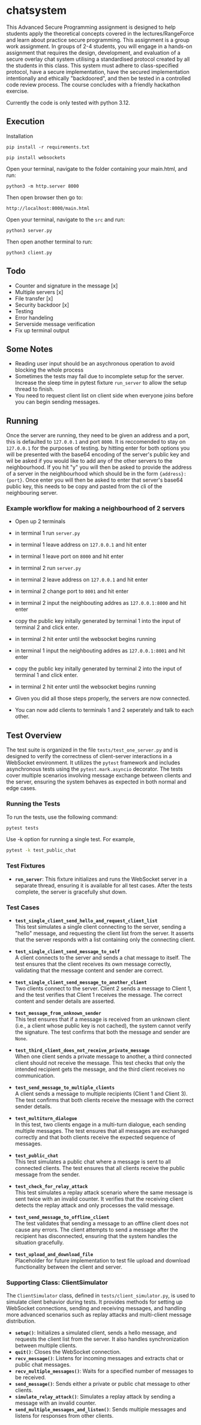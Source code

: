 # chatsystem
This Advanced Secure Programming assignment is designed to help students apply the theoretical concepts covered in the lectures/RangeForce and learn about practice secure programming. This assignment is a group work assignment.  In groups of 2-4 students, you will engage in a hands-on assignment that requires the design, development, and evaluation of a secure overlay chat system utilising a standardised protocol created by all the students in this class. This system must adhere to class-specified protocol, have a secure implementation, have the secured implementation intentionally and ethically "backdoored", and then be tested in a controlled code review process. The course concludes with a friendly hackathon exercise.

Currently the code is only tested with python 3.12.

## Execution

Installation
```
pip install -r requirements.txt

pip install websockets
``````

Open your terminal, navigate to the folder containing your main.html, and run:

```
python3 -m http.server 8000
```

Then open browser then go to:
```
http://localhost:8000/main.html
```

Open your terminal, navigate to the `src` and run:
```
python3 server.py
```
Then open another terminal to run:
```
python3 client.py
```

## Todo
- Counter and signature in the message [x]
- Multiple servers [x]
- File transfer [x]
- Security backdoor [x]
- Testing
- Error handeling
- Serverside message verification
- Fix up terminal output

## Some Notes
- Reading user input should be an asychronous operation to avoid blocking the whole process
- Sometimes the tests may fail due to incomplete setup for the server. Increase the sleep time in pytest fixture `run_server` to allow the setup thread to finish.
- You need to request client list on client side when everyone joins before you can begin sending messages.

## Running
Once the server are running, they need to be given an address and a port, this is defaulted to `127.0.0.1` and port `8000`. It is reccomended to stay on `127.0.0.1` for the purposes of testing. by hitting enter for both options you will be presented with the base64 encoding of the server's public key and wil be asked if you would like to add any of the other servers to the neighbourhood. If you hit "y" you will then be asked to provide the address of a server in the neighbourhood which should be in the form `{address}:{port}`. Once enter you will then be asked to enter that server's base64 public key, this needs to be copy and pasted from the cli of the neighbouring server. 

### Example workflow for making a neighbourhood of 2 servers 
- Open up 2 terminals
- in terminal 1 run `server.py`
- in terminal 1 leave address on `127.0.0.1` and hit enter
- in terminal 1 leave port on `8000` and hit enter
- in terminal 2 run `server.py`
- in terminal 2 leave address on `127.0.0.1` and hit enter
- in terminal 2 change port to `8001` and hit enter
- in terminal 2 input the neighbouting addres as `127.0.0.1:8000` and hit enter
- copy the public key initally generated by terminal 1 into the input of terminal 2 and click enter.
- in terminal 2 hit enter until the websocket begins running
- in terminal 1 input the neighbouting addres as `127.0.0.1:8001` and hit enter
- copy the public key initally generated by terminal 2 into the input of terminal 1 and click enter.
- in terminal 2 hit enter until the websocket begins running

- Given you did all those steps properly, the servers are now connected.

- You can now add clients to terminals 1 and 2 seperately and talk to each other.

## Test Overview

The test suite is organized in the file `tests/test_one_server.py` and is designed to verify the correctness of client-server interactions in a WebSocket environment. It utilizes the `pytest` framework and includes asynchronous tests using the `pytest.mark.asyncio` decorator. The tests cover multiple scenarios involving message exchange between clients and the server, ensuring the system behaves as expected in both normal and edge cases.

### Running the Tests

To run the tests, use the following command:

```bash
pytest tests
```

Use -k option for running a single test. For example,
```bash
pytest -k test_public_chat
```

### Test Fixtures
   - **`run_server`**: This fixture initializes and runs the WebSocket server in a separate thread, ensuring it is available for all test cases. After the tests complete, the server is gracefully shut down.

### Test Cases

- **`test_single_client_send_hello_and_request_client_list`**  
  This test simulates a single client connecting to the server, sending a "hello" message, and requesting the client list from the server. It asserts that the server responds with a list containing only the connecting client.

- **`test_single_client_send_message_to_self`**  
  A client connects to the server and sends a chat message to itself. The test ensures that the client receives its own message correctly, validating that the message content and sender are correct.

- **`test_single_client_send_message_to_another_client`**  
  Two clients connect to the server. Client 2 sends a message to Client 1, and the test verifies that Client 1 receives the message. The correct content and sender details are asserted.

- **`test_message_from_unknown_sender`**  
  This test ensures that if a message is received from an unknown client (i.e., a client whose public key is not cached), the system cannot verify the signature. The test confirms that both the message and sender are `None`.

- **`test_third_client_does_not_receive_private_message`**  
  When one client sends a private message to another, a third connected client should not receive the message. This test checks that only the intended recipient gets the message, and the third client receives no communication.

- **`test_send_message_to_multiple_clients`**  
  A client sends a message to multiple recipients (Client 1 and Client 3). The test confirms that both clients receive the message with the correct sender details.

- **`test_multiturn_dialogue`**  
  In this test, two clients engage in a multi-turn dialogue, each sending multiple messages. The test ensures that all messages are exchanged correctly and that both clients receive the expected sequence of messages.

- **`test_public_chat`**  
  This test simulates a public chat where a message is sent to all connected clients. The test ensures that all clients receive the public message from the sender.

- **`test_check_for_relay_attack`**  
  This test simulates a replay attack scenario where the same message is sent twice with an invalid counter. It verifies that the receiving client detects the replay attack and only processes the valid message.

- **`test_send_message_to_offline_client`**  
  The test validates that sending a message to an offline client does not cause any errors. The client attempts to send a message after the recipient has disconnected, ensuring that the system handles the situation gracefully.

- **`test_upload_and_download_file`**  
  Placeholder for future implementation to test file upload and download functionality between the client and server.

### Supporting Class: ClientSimulator

The `ClientSimulator` class, defined in `tests/client_simulator.py`, is used to simulate client behavior during tests. It provides methods for setting up WebSocket connections, sending and receiving messages, and handling more advanced scenarios such as replay attacks and multi-client message distribution.

- **`setup()`**: Initializes a simulated client, sends a hello message, and requests the client list from the server. It also handles synchronization between multiple clients.
- **`quit()`**: Closes the WebSocket connection.
- **`recv_message()`**: Listens for incoming messages and extracts chat or public chat messages.
- **`recv_multiple_messages()`**: Waits for a specified number of messages to be received.
- **`send_message()`**: Sends either a private or public chat message to other clients.
- **`simulate_relay_attack()`**: Simulates a replay attack by sending a message with an invalid counter.
- **`send_multiple_messages_and_listen()`**: Sends multiple messages and listens for responses from other clients.

